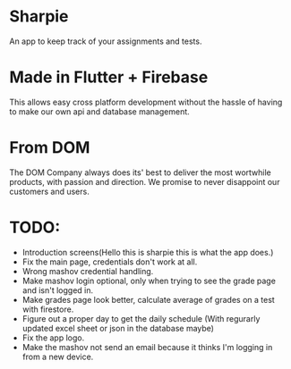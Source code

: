# Sharpie
An app to keep track of your assignments and tests.

# Made in Flutter + Firebase
This allows easy cross platform development without the hassle of having to make
our own api and database management.

# From DOM
The DOM Company always does its' best to deliver the most wortwhile products, with passion and direction.
We promise to never disappoint our customers and users.

# TODO:

* Introduction screens(Hello this is sharpie this is what the app does.)
* Fix the main page, credentials don't work at all.
* Wrong mashov credential handling.
* Make mashov login optional, only when trying to see the grade page and isn't logged in.
* Make grades page look better, calculate average of grades on a test with firestore.
* Figure out a proper day to get the daily schedule (With regurarly updated excel sheet or json in the database maybe)
* Fix the app logo.
* Make the mashov not send an email because it thinks I'm logging in from a new device.


